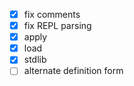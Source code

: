- [x] fix comments
- [x] fix REPL parsing
- [x] apply
- [x] load
- [x] stdlib
- [ ] alternate definition form